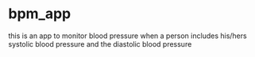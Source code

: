 # bpm_app
this is an app to monitor blood pressure when a person includes his/hers systolic blood pressure and the diastolic blood pressure
